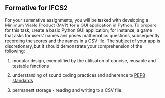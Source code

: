 Formative for IFCS2 
---

For your summative assignments, you will be tasked with developing a Minimum
Viable Product (MVP) for a GUI application in Python. To prepare for this task,
create a basic Python GUI application; for instance, a game that asks for users' names and poses mathematics questions, subsequently recording the scores
and the names in a CSV file. The subject of your app is discretionary, but it
should demonstrate your comprehension of the following:

1. modular design, exemplified by the utilisation of concise, reusable and
testable functions

2. understanding of sound coding practices and adherence to [PEP8
standards](https://peps.python.org/pep-0008/)

3. permanent storage - reading and writing to a CSV file.

